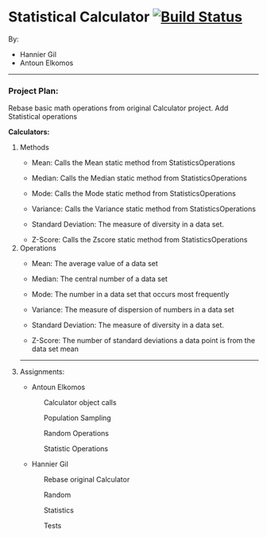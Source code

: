 # Statistical Calculator [![Build Status](https://travis-ci.com/HGNJIT/statsCalculator.svg?branch=master)](https://travis-ci.com/HGNJIT/statsCalculator)

By:
<ul>
<li>Hannier Gil</li>
<li>Antoun Elkomos</li>
</ul>
<hr>

<h3>Project Plan:</h3>
Rebase basic math operations from original Calculator project. Add Statistical operations

<b>Calculators:</b>
<ol>
    <li>Methods</li>
        <ul>
            <li>Mean: Calls the Mean static method from StatisticsOperations</li>
        </ul>
        <ul>
            <li>Median: Calls the Median static method from StatisticsOperations</li>
        </ul>
        <ul>
            <li>Mode: Calls the Mode static method from StatisticsOperations</li>
        </ul>
        <ul>
            <li>Variance: Calls the Variance static method from StatisticsOperations</li>
        </ul>
        <ul>
            <li>Standard Deviation: The measure of diversity in a data set.</li>
        </ul>
        <ul>
            <li>Z-Score: Calls the Zscore static method from StatisticsOperations</li>
        </ul>
    <li>Operations</li>
        <ul>
            <li>Mean: The average value of a data set</li>
        </ul>
        <ul>
            <li>Median: The central number of a data set</li>
        </ul>
        <ul>
            <li>Mode: The number in a data set that occurs most frequently</li>
        </ul>
        <ul>
            <li>Variance: The measure of dispersion of numbers in a data set</li>
        </ul>
        <ul>
            <li>Standard Deviation: The measure of diversity in a data set.</li>
        </ul>
        <ul>
            <li>Z-Score: The number of standard deviations a data point is from the data set mean</li>
        </ul>
<hr>
    <li>Assignments:</li>
        <ul>
            <li>Antoun Elkomos</li>
            <ul>Calculator object calls</ul>
            <ul>Population Sampling</ul>
            <ul>Random Operations</ul>
            <ul>Statistic Operations</ul>
        </ul>
        <ul>
            <li>Hannier Gil</li>
            <ul>Rebase original Calculator</ul>
            <ul>Random</ul>
            <ul>Statistics</ul>
            <ul>Tests</ul>
        </ul>
</ol>